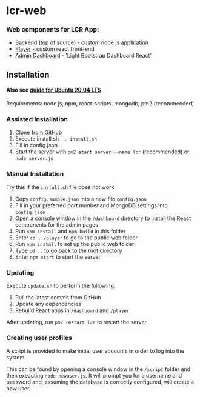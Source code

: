 # lcr-web
### Web components for LCR App:
- Backend (top of source) - custom node.js application
- [Player](/player/README.md) - custom react front-end
- [Admin Dashboard](/dashboard/README.md) - 'Light Bootstrap Dashboard React'

## Installation 
#### Also see [guide for Ubuntu 20.04 LTS](installation.md)

Requirements:
node.js, npm, react-scripts, mongodb, pm2 (recommended)

### Assisted Installation

1. Clone from GitHub
2. Execute install.sh - `. install.sh`
3. Fill in config.json
4. Start the server with `pm2 start server --name lcr` (recommended)
    or `node server.js`

### Manual Installation

Try this if the `install.sh` file does not work

1. Copy `config.sample.json` into a new file `config.json`
2. Fill in your preferred port number and MongoDB settings into `config.json`
3. Open a console window in the `/dashboard` directory to install the React components for the admin pages
4. Run `npm install` and `npm build` in this folder
5. Enter `cd ../player` to go to the public web folder
6. Run `npm install` to set up the public web folder
7. Type `cd ..` to go back to the root directory
8. Enter `npm start` to start the server

### Updating

Execute `update.sh` to perform the following:

1. Pull the latest commit from GitHub
2. Update any dependencies
3. Rebuild React apps in `/dashboard` and `/player`

After updating, run `pm2 restart lcr` to restart the server

### Creating user profiles

A script is provided to make initial user accounts in order to log into the system.

This can be found by opening a console window in the `/script` folder and then executing `node newuser.js`. It will prompt you for a username and password
and, assuming the database is correctly configured, will create a new user.